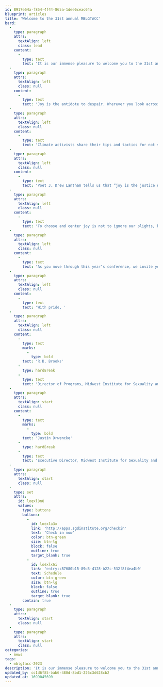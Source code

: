 ```yaml
---
id: 8917e54a-f854-4f44-865a-1dee6ceac64a
blueprint: articles
title: 'Welcome to the 31st annual MBLGTACC'
bard:
  -
    type: paragraph
    attrs:
      textAlign: left
      class: lead
    content:
      -
        type: text
        text: '​​It is our immense pleasure to welcome you to the 31st annual Midwest Bisexual Lesbian Gay Transgender Asexual College Conference—America’s largest and longest continuously held conference for queer and trans college students—and create space with you centering Midwest queer and trans joy.'
  -
    type: paragraph
    attrs:
      textAlign: left
      class: null
    content:
      -
        type: text
        text: 'Joy is the antidote to despair. Wherever you look across our shared movements, fields of study, and areas of influence, we witness communities and individuals grappling with the idea of joy amidst constant struggle. '
  -
    type: paragraph
    attrs:
      textAlign: left
      class: null
    content:
      -
        type: text
        text: 'Climate activists share their tips and tactics for not succumbing to climate grief as our planet gives clear cues it is changing. For decades, Black, Chicanx, and lesbian feminists and abolitionists have showered us with guidance, commentary, and challenges to maintain “hope as a discipline” in the face of devastating barriers. '
  -
    type: paragraph
    attrs:
      textAlign: left
      class: null
    content:
      -
        type: text
        text: 'Poet J. Drew Lantham tells us that “joy is the justice we give ourselves.” As queer and trans folks, we are alchemists, deeply experienced in the realm of creating for ourselves. We carve out space, we map out pathways, and we seek to replenish the joy that is so frequently stolen from us through legislative attacks, structural erasure, and interpersonal harms. '
  -
    type: paragraph
    attrs:
      textAlign: left
      class: null
    content:
      -
        type: text
        text: 'To choose and center joy is not to ignore our plights, but to shield us from the full brunt of them. This gathering is a testament to how coming together around joy can propel us into the next great battle, guide us through the next big blockade, and connect us across major causes. '
  -
    type: paragraph
    attrs:
      textAlign: left
      class: null
    content:
      -
        type: text
        text: 'As you move through this year’s conference, we invite you to follow your desires, seek pleasure, laugh and love in whatever ways you can discover. Our power lies in our capacity to hold joy, share joy, and reject the idea that we are only meant to struggle. Thank you for taking the time to join us at this year’s conference and may your MBLGTACC 2023 be an enjoyable experience. '
  -
    type: paragraph
    attrs:
      textAlign: left
      class: null
    content:
      -
        type: text
        text: 'With pride, '
  -
    type: paragraph
    attrs:
      textAlign: left
      class: null
    content:
      -
        type: text
        marks:
          -
            type: bold
        text: 'R.B. Brooks'
      -
        type: hardBreak
      -
        type: text
        text: 'Director of Programs, Midwest Institute for Sexuality and Gender Diversity'
  -
    type: paragraph
    attrs:
      textAlign: start
      class: null
    content:
      -
        type: text
        marks:
          -
            type: bold
        text: 'Justin Drwencke'
      -
        type: hardBreak
      -
        type: text
        text: 'Executive Director, Midwest Institute for Sexuality and Gender Diversity'
  -
    type: paragraph
    attrs:
      textAlign: start
      class: null
  -
    type: set
    attrs:
      id: loexl8n8
      values:
        type: buttons
        buttons:
          -
            id: loexla3x
            link: 'http://apps.sgdinstitute.org/checkin'
            text: 'Check in now'
            color: btn-green
            size: btn-lg
            block: false
            outline: true
            target_blank: true
          -
            id: loexlx6i
            link: 'entry::87680b15-89d3-4128-b22c-532f8f4ea4b0'
            text: Schedule
            color: btn-green
            size: btn-lg
            block: false
            outline: true
            target_blank: true
        contain: true
  -
    type: paragraph
    attrs:
      textAlign: start
      class: null
  -
    type: paragraph
    attrs:
      textAlign: start
      class: null
categories:
  - news
tags:
  - mblgtacc-2023
description: 'It is our immense pleasure to welcome you to the 31st annual Midwest Bisexual Lesbian Gay Transgender Asexual College Conference—America’s largest and longest continuously held conference for queer and trans college students—and create space with you centering Midwest queer and trans joy.'
updated_by: cc1d6f85-bab6-480d-8bd1-226c3d628cb2
updated_at: 1699045690
---
```

